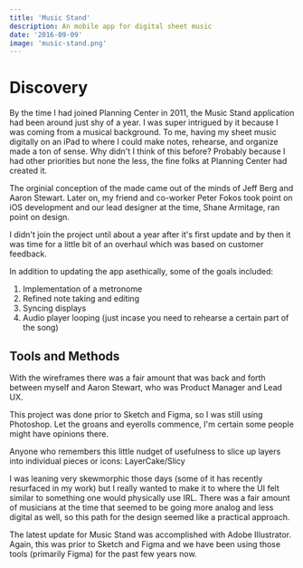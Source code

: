 ```yaml
---
title: 'Music Stand'
description: An mobile app for digital sheet music
date: '2016-09-09'
image: 'music-stand.png'
---
```


# Discovery

By the time I had joined Planning Center in 2011, the Music Stand application had been around just shy of a year. I was super intrigued by it because I was coming from a musical background. To me, having my sheet music digitally on an iPad to where I could make notes, rehearse, and organize made a ton of sense. Why didn't I think of this before? Probably because I had other priorities but none the less, the fine folks at Planning Center had created it.

The orginial conception of the made came out of the minds of Jeff Berg and Aaron Stewart. Later on, my friend and co-worker Peter Fokos took point on iOS development and our lead designer at the time, Shane Armitage, ran point on design.

I didn't join the project until about a year after it's first update and by then it was time for a little bit of an overhaul which was based on customer feedback.

In addition to updating the app asethically, some of the goals included:

1. Implementation of a metronome
2. Refined note taking and editing
3. Syncing displays
4. Audio player looping (just incase you need to rehearse a certain part of the song)

## Tools and Methods

With the wireframes there was a fair amount that was back and forth between myself and Aaron Stewart, who was Product Manager and Lead UX.

This project was done prior to Sketch and Figma, so I was still using Photoshop. Let the groans and eyerolls commence, I'm certain some people might have opinions there.

Anyone who remembers this little nudget of usefulness to slice up layers into individual pieces or icons: LayerCake/Slicy

I was leaning very skewmorphic those days (some of it has recently resurfaced in my work) but I really wanted to make it to where the UI felt similar to something one would physically use IRL. There was a fair amount of musicians at the time that seemed to be going more analog and less digital as well, so this path for the design seemed like a practical approach.

The latest update for Music Stand was accomplished with Adobe Illustrator. Again, this was prior to Sketch and Figma and we have been using those tools (primarily Figma) for the past few years now.
